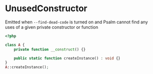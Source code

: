 # UnusedConstructor

Emitted when `--find-dead-code` is turned on and Psalm cannot find any uses of a given private constructor or function

```php
<?php

class A {
    private function __construct() {}

    public static function createInstance() : void {}
}
A::createInstance();
```
